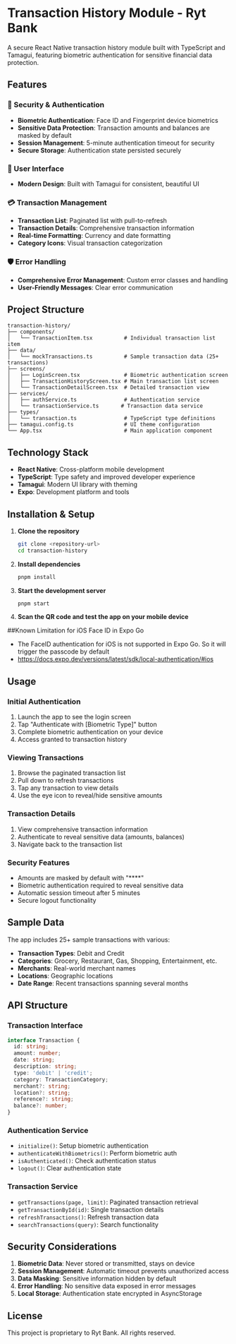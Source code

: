 # Transaction History Module - Ryt Bank

A secure React Native transaction history module built with TypeScript and Tamagui, featuring biometric authentication for sensitive financial data protection.

## Features

### 🔐 Security & Authentication
- **Biometric Authentication**: Face ID and Fingerprint device biometrics
- **Sensitive Data Protection**: Transaction amounts and balances are masked by default
- **Session Management**: 5-minute authentication timeout for security
- **Secure Storage**: Authentication state persisted securely

### 📱 User Interface
- **Modern Design**: Built with Tamagui for consistent, beautiful UI

### 💳 Transaction Management
- **Transaction List**: Paginated list with pull-to-refresh
- **Transaction Details**: Comprehensive transaction information
- **Real-time Formatting**: Currency and date formatting
- **Category Icons**: Visual transaction categorization

### 🛡️ Error Handling
- **Comprehensive Error Management**: Custom error classes and handling
- **User-Friendly Messages**: Clear error communication

## Project Structure

```
transaction-history/
├── components/
│   └── TransactionItem.tsx          # Individual transaction list item
├── data/
│   └── mockTransactions.ts          # Sample transaction data (25+ transactions)
├── screens/
│   ├── LoginScreen.tsx              # Biometric authentication screen
│   ├── TransactionHistoryScreen.tsx # Main transaction list screen
│   └── TransactionDetailScreen.tsx  # Detailed transaction view
├── services/
│   ├── authService.ts               # Authentication service
│   └── transactionService.ts       # Transaction data service
├── types/
│   └── transaction.ts               # TypeScript type definitions
├── tamagui.config.ts                # UI theme configuration
└── App.tsx                          # Main application component
```

## Technology Stack

- **React Native**: Cross-platform mobile development
- **TypeScript**: Type safety and improved developer experience
- **Tamagui**: Modern UI library with theming
- **Expo**: Development platform and tools


## Installation & Setup

1. **Clone the repository**
   ```bash
   git clone <repository-url>
   cd transaction-history
   ```

2. **Install dependencies**
   ```bash
   pnpm install
   ```

3. **Start the development server**
   ```bash
   pnpm start
   ```

4. **Scan the QR code and test the app on your mobile device**

##Known Limitation for iOS Face ID in Expo Go
- The FaceID authentication for iOS is not supported in Expo Go. So it will trigger the passcode by default
- https://docs.expo.dev/versions/latest/sdk/local-authentication/#ios
  



## Usage

### Initial Authentication
1. Launch the app to see the login screen
2. Tap "Authenticate with [Biometric Type]" button
3. Complete biometric authentication on your device
4. Access granted to transaction history

### Viewing Transactions
1. Browse the paginated transaction list
2. Pull down to refresh transactions
3. Tap any transaction to view details
4. Use the eye icon to reveal/hide sensitive amounts

### Transaction Details
1. View comprehensive transaction information
2. Authenticate to reveal sensitive data (amounts, balances)
3. Navigate back to the transaction list

### Security Features
- Amounts are masked by default with "****"
- Biometric authentication required to reveal sensitive data
- Automatic session timeout after 5 minutes
- Secure logout functionality

## Sample Data

The app includes 25+ sample transactions with various:
- **Transaction Types**: Debit and Credit
- **Categories**: Grocery, Restaurant, Gas, Shopping, Entertainment, etc.
- **Merchants**: Real-world merchant names
- **Locations**: Geographic locations
- **Date Range**: Recent transactions spanning several months

## API Structure

### Transaction Interface
```typescript
interface Transaction {
  id: string;
  amount: number;
  date: string;
  description: string;
  type: 'debit' | 'credit';
  category: TransactionCategory;
  merchant?: string;
  location?: string;
  reference?: string;
  balance?: number;
}
```

### Authentication Service
- `initialize()`: Setup biometric authentication
- `authenticateWithBiometrics()`: Perform biometric auth
- `isAuthenticated()`: Check authentication status
- `logout()`: Clear authentication state

### Transaction Service
- `getTransactions(page, limit)`: Paginated transaction retrieval
- `getTransactionById(id)`: Single transaction details
- `refreshTransactions()`: Refresh transaction data
- `searchTransactions(query)`: Search functionality

## Security Considerations

1. **Biometric Data**: Never stored or transmitted, stays on device
2. **Session Management**: Automatic timeout prevents unauthorized access
3. **Data Masking**: Sensitive information hidden by default
4. **Error Handling**: No sensitive data exposed in error messages
5. **Local Storage**: Authentication state encrypted in AsyncStorage


## License

This project is proprietary to Ryt Bank. All rights reserved.